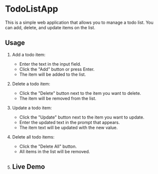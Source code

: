 # TodoListApp
This is a simple web application that allows you to manage a todo list. You can add, delete, and update items on the list.

## Usage

1. Add a todo item:
   - Enter the text in the input field.
   - Click the "Add" button or press Enter.
   - The item will be added to the list.

2. Delete a todo item:
   - Click the "Delete" button next to the item you want to delete.
   - The item will be removed from the list.

3. Update a todo item:
   - Click the "Update" button next to the item you want to update.
   - Enter the updated text in the prompt that appears.
   - The item text will be updated with the new value.

4. Delete all todo items:
   - Click the "Delete All" button.
   - All items in the list will be removed.
  
5. Live Demo
   -
